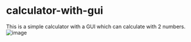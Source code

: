 # calculator-with-gui
This is a simple calculator with a GUI which can calculate with 2 numbers.
![image](https://github.com/Masterx0202/calculator-with-gui/assets/146135415/29b0fbc8-c1ff-4433-bf9c-af1d2e662258)
